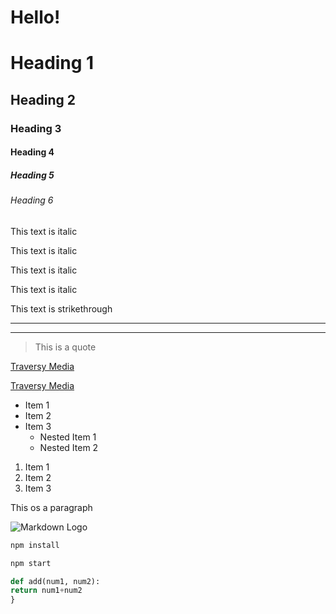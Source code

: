 # Hello!

<!-- Headings -->
# Heading 1
## Heading 2
### Heading 3
#### Heading 4
##### Heading 5
###### Heading 6
 
<!-- Italics -->
This text is italic
 
This text is italic

<!-- Strong -->
This text is italic

This text is italic

<!-- Strilethrough -->
This text is strikethrough

<!-- Horizontal Rule -->

---
---

<!-- Blockquote -->
>This is a quote

<!-- Links -->
[Traversy Media](http://www.traversymedia.com/)

[Traversy Media](http://www.traversymedia.com/ "Traversy Media")

<!-- UL -->
* Item 1
* Item 2
* Item 3
  * Nested Item 1
  * Nested Item 2

<!-- OL -->
1. Item 1
2. Item 2
3. Item 3

<!-- Inline Code Block-->
<p>This os a paragraph</p>

<!-- Images -->
![Markdown Logo](https://markdown-here.com/img/icon256.png)

<!-- Github Markdown-->

<!-- Code Blocks -->
 ```bash
npm install

npm start
```

```python
def add(num1, num2):
return num1+num2
}
```
